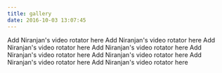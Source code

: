 ```yaml
---
title: gallery
date: 2016-10-03 13:07:45
---
```


Add Niranjan's video rotator here
Add Niranjan's video rotator here
Add Niranjan's video rotator here
Add Niranjan's video rotator here
Add Niranjan's video rotator here
Add Niranjan's video rotator here
Add Niranjan's video rotator here
Add Niranjan's video rotator here
